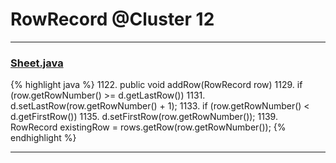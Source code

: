 # RowRecord @Cluster 12

***

### [Sheet.java](https://searchcode.com/codesearch/view/15642365/)
{% highlight java %}
1122. public void addRow(RowRecord row)
1129.     if (row.getRowNumber() >= d.getLastRow())
1131.         d.setLastRow(row.getRowNumber() + 1);
1133.     if (row.getRowNumber() < d.getFirstRow())
1135.         d.setFirstRow(row.getRowNumber());
1139.      RowRecord existingRow = rows.getRow(row.getRowNumber());
{% endhighlight %}

***

